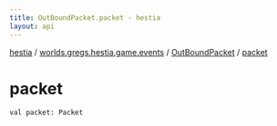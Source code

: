 ```yaml
---
title: OutBoundPacket.packet - hestia
layout: api
---
```


<div class='api-docs-breadcrumbs'><a href="../../index.html">hestia</a> / <a href="../index.html">worlds.gregs.hestia.game.events</a> / <a href="index.html">OutBoundPacket</a> / <a href="./packet.html">packet</a></div>

# packet

<div class="signature"><code><span class="keyword">val </span><span class="identifier">packet</span><span class="symbol">: </span><span class="identifier">Packet</span></code></div>

